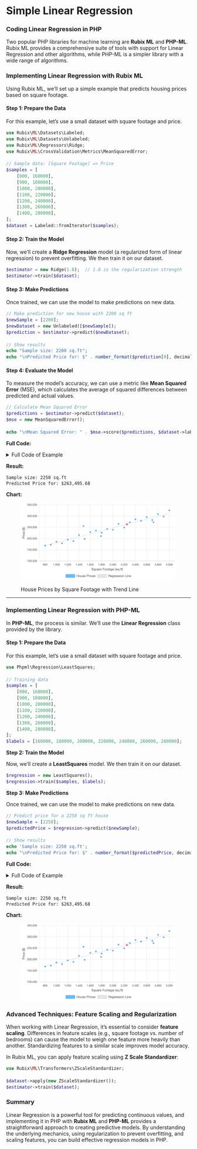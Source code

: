 # Simple Linear Regression

### Coding Linear Regression in PHP

Two popular PHP libraries for machine learning are **Rubix ML** and **PHP-ML**. Rubix ML provides a comprehensive suite of tools with support for Linear Regression and other algorithms, while PHP-ML is a simpler library with a wide range of algorithms.

### Implementing Linear Regression with Rubix ML

Using Rubix ML, we’ll set up a simple example that predicts housing prices based on square footage.

#### **Step 1: Prepare the Data**

For this example, let’s use a small dataset with square footage and price.

```php
use Rubix\ML\Datasets\Labeled;
use Rubix\ML\Datasets\Unlabeled;
use Rubix\ML\Regressors\Ridge;
use Rubix\ML\CrossValidation\Metrics\MeanSquaredError;

// Sample data: [Square Footage] => Price
$samples = [
    [800, 160000],
    [900, 180000],
    [1000, 200000],
    [1100, 220000],
    [1200, 240000],
    [1300, 260000],
    [1400, 280000],
];
$dataset = Labeled::fromIterator($samples);
```

#### **Step 2: Train the Model**

Now, we’ll create a **Ridge Regression** model (a regularized form of linear regression) to prevent overfitting. We then train it on our dataset.

```php
$estimator = new Ridge(1.0);  // 1.0 is the regularization strength
$estimator->train($dataset);
```

#### **Step 3: Make Predictions**

Once trained, we can use the model to make predictions on new data.

```php
// Make prediction for new house with 2200 sq ft
$newSample = [2200];
$newDataset = new Unlabeled([$newSample]);
$prediction = $estimator->predict($newDataset);

// Show results
echo "Sample size: 2200 sq.ft";
echo "\nPredicted Price for: $" . number_format($prediction[0], decimals: 2);
```

#### **Step 4: Evaluate the Model**

To measure the model’s accuracy, we can use a metric like **Mean Squared Error** (MSE), which calculates the average of squared differences between predicted and actual values.

```php
// Calculate Mean Squared Error
$predictions = $estimator->predict($dataset);
$mse = new MeanSquaredError();

echo "\nMean Squared Error: " . $mse->score($predictions, $dataset->labels());
```

**Full Code:**

<details>

<summary>Full Code of Example</summary>

```php
use Rubix\ML\Datasets\Labeled;
use Rubix\ML\Regressors\Ridge;
use Rubix\ML\CrossValidation\Metrics\MeanSquaredError;

// Sample data: [Square Footage] => Price
$samples = [
    [800, 160000],
    [900, 180000],
    [1000, 200000],
    [1100, 220000],
    [1200, 240000],
    [1300, 260000],
    [1400, 280000],
];

// Create a dataset from our samples (splits into features and labels)
$dataset = Labeled::fromIterator($samples);

// Create and train Ridge regression model
// 1.0 controls how much we prevent overfitting
$estimator = new Ridge(1.0);
$estimator->train($dataset);

// Predict price for a 2200 sq ft house
$newSample = [2200];
$newDataset = new Unlabeled([$newSample]);
$prediction = $estimator->predict($newDataset);

// Show results
echo 'Sample size: 2200 sq.ft';
echo "\nPredicted Price for: $" . number_format($prediction[0], decimals: 2);

// Check how accurate our model is using Mean Squared Error
// Lower number = better predictions
$predictions = $estimator->predict($dataset);
$mse = new MeanSquaredError();
echo "\n\nMean Squared Error: " . number_format($mse->score($predictions, $dataset->labels()), 10);
```

</details>

**Result:**

```
Sample size: 2250 sq.ft
Predicted Price for: $263,495.68
```

**Chart:**

<div align="left"><figure><img src="../../../../../../.gitbook/assets/image (1) (1) (1) (1) (1) (1) (1) (1) (1) (1) (1).png" alt="" width="563"><figcaption><p>House Prices by Square Footage with Trend Line</p></figcaption></figure></div>

***

### Implementing Linear Regression with PHP-ML

In **PHP-ML**, the process is similar. We’ll use the **Linear Regression** class provided by the library.

#### **Step 1: Prepare the Data**

For this example, let’s use a small dataset with square footage and price.

```php
use Phpml\Regression\LeastSquares;

// Training data
$samples = [
    [800, 160000],
    [900, 180000],
    [1000, 200000],
    [1100, 220000],
    [1200, 240000],
    [1300, 260000],
    [1400, 280000],
];
$labels = [160000, 180000, 200000, 220000, 240000, 260000, 280000];
```

**Step 2: Train the Model**

Now, we’ll create a **LeastSquares** model. We then train it on our dataset.

```php
$regression = new LeastSquares();
$regression->train($samples, $labels);
```

**Step 3: Make Predictions**

Once trained, we can use the model to make predictions on new data.

```php
// Predict price for a 2250 sq ft house
$newSample = [2250];
$predictedPrice = $regression->predict($newSample);

// Show results
echo 'Sample size: 2250 sq.ft';
echo "\nPredicted Price for: $" . number_format($predictedPrice, decimals: 2);
```

**Full Code:**

<details>

<summary>Full Code of Example</summary>

```php
use Phpml\Regression\LeastSquares;

// Training data
$samples = [
    [800, 160000],
    [900, 180000],
    [1000, 200000],
    [1100, 220000],
    [1200, 240000],
    [1300, 260000],
    [1400, 280000],
];
$labels = [160000, 180000, 200000, 220000, 240000, 260000, 280000];

$regression = new LeastSquares();
$regression->train($samples, $labels);

// Predict price for a 2250 sq ft house
$newSample = [2250];
$predictedPrice = $regression->predict($newSample);

// Show results
echo 'Sample size: 2250 sq.ft';
echo "\nPredicted Price for: $" . number_format($predictedPrice, decimals: 2);
```

</details>

**Result:**

```
Sample size: 2250 sq.ft
Predicted Price for: $263,495.68
```

**Chart:**

<div align="left"><figure><img src="../../../../../../.gitbook/assets/image (1) (1) (1) (1) (1) (1) (1) (1).png" alt="" width="563"><figcaption></figcaption></figure></div>

### Advanced Techniques: Feature Scaling and Regularization

When working with Linear Regression, it’s essential to consider **feature scaling**. Differences in feature scales (e.g., square footage vs. number of bedrooms) can cause the model to weigh one feature more heavily than another. Standardizing features to a similar scale improves model accuracy.

In Rubix ML, you can apply feature scaling using **Z Scale Standardizer**:

```php
use Rubix\ML\Transformers\ZScaleStandardizer;

$dataset->apply(new ZScaleStandardizer());
$estimator->train($dataset);
```

### Summary

Linear Regression is a powerful tool for predicting continuous values, and implementing it in PHP with **Rubix ML** and **PHP-ML** provides a straightforward approach to creating predictive models. By understanding the underlying mechanics, using regularization to prevent overfitting, and scaling features, you can build effective regression models in PHP.



